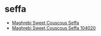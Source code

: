 # seffa

 * [Maghrebi Sweet Couscous Seffa](../../index/m/maghrebi-sweet-couscous-seffa-104020.json)
 * [Maghrebi Sweet Couscous Seffa 104020](../../index/m/maghrebi-sweet-couscous-seffa-104020.json)
